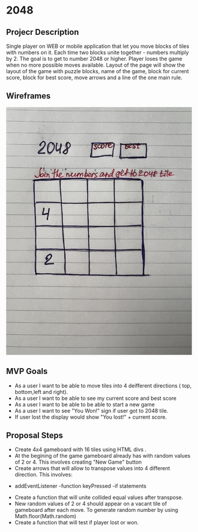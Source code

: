 
# 2048

## Projecr Description
Single player on WEB or mobile application that let you move blocks of tiles with numbers on it.
Each time two blocks unite together - numbers multiply by 2. The goal is to get to number 2048 or higher. Player loses the game when no more possible moves available. Layout of the page will show the layout of the game with puzzle blocks, name of the game, block for current score, block for best score, move arrows and a line of the one main rule.

## Wireframes

![image](2048_hand_wireframe.jpeg)

## MVP Goals
* As a user I want to be  able to move tiles into 4 deifferent directions ( top, bottom,left and right).
* As a user I want to be able to see my current score and best score
* As a user I want to be able to be able to start a new game
* As a user I want to see "You Won!" sign if user got to 2048 tile.
* If user lost the display would show "You lost!" + current score.
 

## Proposal Steps

* Create 4x4 gameboard with 16 tiles using HTML divs .
* At the begining of the game gameboard already has with random values of 2 or 4. This involves creating "New Game" button
* Create arrows that will allow to transpose values into 4 different direction. This involves:
- addEventListener
-function keyPressed
-if statements
* Create a function that will unite collided equal values after transpose.
* New random values of 2 or 4 should appear on a vacant tile of gameboard after each move. To generate random number by using Math.floor(Math.random)
* Create a function that will test if player lost or won.







